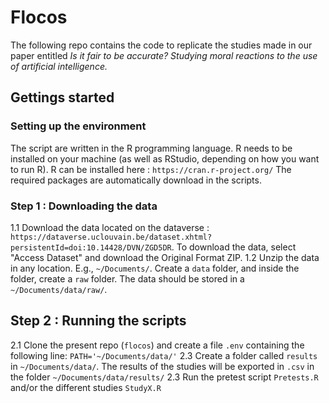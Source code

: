 # Flocos
The following repo contains the code to replicate the studies made in our paper entitled *Is it fair to be accurate? 
Studying moral reactions to the use of artificial intelligence.*

## Gettings started
### Setting up the environment
The script are written in the R programming language. 
R needs to be installed on your machine (as well as RStudio, depending on how you want to run R). 
R can be installed here : `https://cran.r-project.org/`
The required packages are automatically download in the scripts.

### Step 1 : Downloading the data
1.1 Download the data located on the dataverse : 
`https://dataverse.uclouvain.be/dataset.xhtml?persistentId=doi:10.14428/DVN/ZGD5DR`.
To download the data, select "Access Dataset" and download the Original Format ZIP. 
1.2 Unzip the data in any location. E.g., `~/Documents/`. 
Create a `data` folder, and inside the folder, create a `raw` folder.
The data should be stored in a `~/Documents/data/raw/`.

## Step 2 : Running the scripts
2.1 Clone the present repo (`flocos`) and create a file `.env` containing the following line:
`PATH='~/Documents/data/'`
2.3 Create a folder called `results` in `~/Documents/data/`. 
The results of the studies will be exported in `.csv` in the folder `~/Documents/data/results/`
2.3 Run the pretest script `Pretests.R` and/or the different studies `StudyX.R`